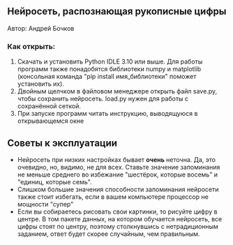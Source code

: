 <h2>Нейросеть, распознающая рукописные цифры</h2>
  <p>Автор: Андрей Бочков</p>
  <h3>Как открыть:</h3>
  <ol>
    <li>Скачать и установить Python IDLE 3.10 или выше. Для работы программ также понадобятся библиотеки numpy и matplotlib (консольная команда "pip install имя_библиотеки" поможет установить их).</li>
    <li>Двойным щелчком в файловом менеджере открыть файл save.py, чтобы сохранить нейросеть. load.py нужен для работы с сохранённой сеткой.</li>
    <li>При запуске программ читать инструкцию, выводящуюся в открывающемся окне</li>
  </ol>
<h2>Советы к эксплуатации</h2>
  <ul>
    <li>Нейросеть при низких настройках бывает <b>очень</b> неточна. Да, это очевидно, но, видимо, не для всех. Ставьте значение запоминания не меньше среднего во избежание "шестёрок, которые восемь" и "единиц, которые семь".</li>
    <li>Слишком большие значения способности запоминания нейросети также стоит избегать, если в вашем компьютере процессор не мощности "супер"</li>
    <li>Если вы собираетесь рисовать свои картинки, то рисуйте цифру в центре. В том пакете данных, на котором обучается нейросеть, все цифры стоят по центру, поэтому столкнувшись с нетрадиционным заданием, ответ будет скорее случайным, чем правильным.</li>
  </ul>